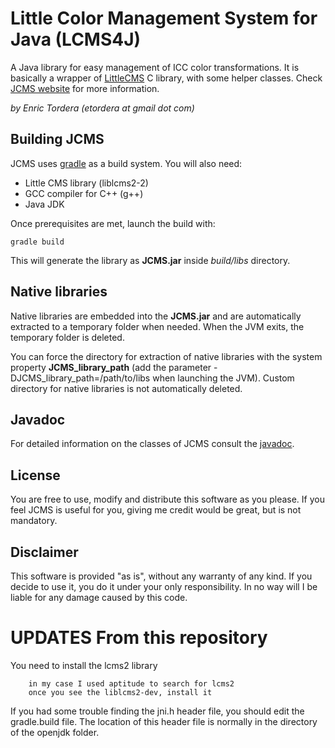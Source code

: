 # Little Color Management System for Java (LCMS4J)
A Java library for easy management of ICC color transformations. It is basically a wrapper of [LittleCMS](http://www.littlecms.com) C library, with some helper classes.
Check [JCMS website](http://etordera.github.io/JCMS) for more information.

*by Enric Tordera (etordera at gmail dot com)*

## Building JCMS
JCMS uses [gradle](http://gradle.org) as a build system. You will also need:
- Little CMS library (liblcms2-2)
- GCC compiler for C++ (g++)
- Java JDK

Once prerequisites are met, launch the build with:

    gradle build
    
This will generate the library as **JCMS.jar** inside *build/libs* directory.

## Native libraries
Native libraries are embedded into the **JCMS.jar** and are automatically extracted to a temporary folder when needed. When the JVM exits, the temporary folder is deleted.

You can force the directory for extraction of native libraries with the system property **JCMS_library_path** (add the parameter -DJCMS_library_path=/path/to/libs when launching the JVM). Custom directory for native libraries is not automatically deleted.

## Javadoc

For detailed information on the classes of JCMS consult the [javadoc](http://etordera.github.io/JCMS/javadoc/index.html).

## License

You are free to use, modify and distribute this software as you please. If you feel JCMS is useful for you, giving me credit would be great, but is not mandatory.

## Disclaimer

This software is provided "as is", without any warranty of any kind. If you decide to use it, you do it under your only responsibility. In no way will I be liable for any damage caused by this code.

# UPDATES From this repository

You need to install the lcms2 library

        in my case I used aptitude to search for lcms2
        once you see the liblcms2-dev, install it

If you had some trouble finding the jni.h header file, you should edit the
gradle.build file. The location of this header file is normally in the directory
of the openjdk folder.